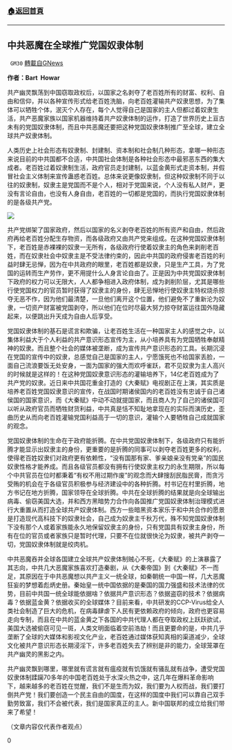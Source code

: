 ###  [:house:返回首頁](https://github.com/ourhimalayas/txt)
---

## 中共恶魔在全球推广党国奴隶体制
` GM30` [轉載自GNews](https://gnews.org/zh-hans/689206/)

**作者：Bart  Howar**

共产幽灵飘荡到中国窃取政权后，以国家之名剥夺了老百姓所有的财富、权利、自由和信仰，并以各种宣传形式给老百姓洗脑，向老百姓灌输共产奴隶思想，为了集体可以牺牲个体，泯灭个人存在，每个人觉得自己是国家的主人但都过着奴隶生活，共产恶魔家族以国家机器维持着共产奴隶体制的运作，打造了世界历史上亘古未有的党国奴隶体制，而且中共恶魔还要把这种党国奴隶体制推广至全球，建立全球共产奴隶体制。

人类历史上社会形态有奴隶制、封建制、资本制和社会制几种形态，拿哪一种形态来说目前的中共国都不合适，中共国社会体制是各种社会形态中最邪恶东西的集大成者。老百姓过着奴隶制生活，政府官员走封建制，以蓝金黄形式走资本制，并假冒社会主义体制来宣传蛊惑老百姓。总体来说更像奴隶制，但这种奴隶制不同于以往的奴隶制，奴隶主是党国而不是个人，相对于党国来说，个人没有私人财产，更没有言论自由，也没有人身自由，老百姓的一切都是党国的，而执行党国奴隶体制的是各级共产党。

![]()![](https://gnews.org/wp-content/uploads/2020/12/China_Smoke_JUg7e_1200x0-1.jpg)

共产党绑架了国家政府，然后以国家的名义剥夺老百姓的所有资产和自由，然后政府再给老百姓分配生存物资，而各级政府又由共产党来组成。在这种党国奴隶体制下，老百姓是赤裸裸的奴隶一无所有，各级政府行使着奴隶主的角色来剥削老百姓，而在奴隶社会中奴隶主是不受法律约束的，因此中共国的政府侵害老百姓的利益时肆无忌惮，因为在中共政府的眼里，老百姓都是奴隶，只是生产工具，为了党国的运转而生产劳作，更不用提什么人身言论自由了。正是因为中共党国奴隶体制下政府的权力可以无限大，人人都争相进入政府体制，成为剥削阶层，尤其是哪些行使党国权力的官员暂时获得了奴隶主的身份，肆无忌惮地行使奴隶主特权烧杀掠夺无恶不作，因为他们最清楚，一旦他们离开这个位置，他们避免不了重新沦为奴隶，一切资产财富被党国剥夺，所以他们在位时尽最大努力掠夺财富运往国外隐藏起来，以便跳出升天成为自由人后享受。

党国奴隶体制的基石是谎言和欺骗，让老百姓生活在一种国家主人的感觉之中，以集体利益大于个人利益的共产意识形态宣传为主，从小培养具有为党国牺牲奉献精神的奴隶。而且整个社会的媒体被垄断，成为宣传共产意识形态的工具。长期沉浸在党国的宣传中的奴隶，总感觉自己是国家的主人，宁愿饿死也不给国家丢脸，一面自己流浪要饭无处安身，一面为国家的强大而欢呼雀跃，君不见奴隶为主人高兴的时候就是这样的！在这种党国奴隶意识形态的灌输培养下，14亿老百姓成为了共产党的奴隶。近日来中共国花重金打造的《大秦赋》电视剧正在上演，其实质是培养老百姓党国奴隶意识的宣传，在战国时期诸侯国内的老百姓没有忠诚于自己诸侯国的国家意识，而《大秦赋》中动不动就提国家，而且商人为了自己的诸侯国可以听从政府官员而牺牲财货利益，中共真是恬不知耻地拿现在的实际而演历史，歪曲历史从而向老百姓灌输党国利益高于一切的意识，灌输个人要牺牲自己成就国家的观念。

党国奴隶体制的生命在于政府能折腾。在中共党国奴隶体制下，各级政府只有能折腾才能显示出奴隶主的身份，更重要的是折腾的同事可以剥夺老百姓更多的权利，使得老百姓奴隶们对政府更有依赖性，“没有国那有家、爹亲娘亲没有党亲”的国民奴隶性格才能养成。而且各级官员都没有拥有行使奴隶主权力的永生期限，所以每个中共官员在位时都秉着“有权不用过期作废”的观念而大肆搜刮民脂民膏，而贪污受贿的机会在于各级官员积极参与经济建设中的各种折腾。村书记在村里折腾，地方书记在地方折腾，国家领导在全球折腾。中共在全球折腾的结果就是向全球输出病毒、偷窃美国大选，并和西方黑暗势力合作向各国推广党国奴隶体制治理模式进行大重置从而打造全球共产奴隶体制。西方一些暗黑资本家乐于和中共合作的愿景是打造现代高科技下的奴隶社会，自己成为奴隶主千秋万代，殊不知党国奴隶体制下没有那个人或着家族能永久地保留奴隶主的身份，只有党国具有奴隶主身份，所有在位的官员或者家族只是暂时代理，只要不在位就很快沦为奴隶，被共产剥夺一切，党国奴隶体制就是绞肉机。

中共恶魔吞并全球各国建立全球共产奴隶体制贼心不死，《大秦赋》的上演暴露了其志向，中共几大恶魔家族喜欢打造秦剧，从《大秦帝国》到《大秦赋》不一而足，其原因在于中共恶魔想以共产主义一统全球，如秦朝统一中国一样，几大恶魔狂妄的梦想着彪炳史册。秦始皇一统中国依据的是秦国的国力强盛和技术法律的优势，目前中共国一统全球能依据啥？依据共产意识形态？依据盗窃的技术？依据病毒？依据蓝金黄？依据收买的全球媒体？目前来看，中共研发的CCP-Virus给全人类社会制造了巨大的危机，在病毒肆虐下人民有更依赖政府的倾向，政府也更容易走向专制，而且在中共的蓝金黄之下各国的中共代理人都在夺取政权上跃跃欲试，美国大选被偷窃可见一斑，人类文明面临着空前浩劫！而且更要命的是，中共几乎垄断了全球的大媒体和影视文化产业，老百姓通过媒体获知真相的渠道减少，全球文化被共产意识形态长期浸淫下，许多老百姓失去了辨别是非的能力，全球笼罩在共产幽灵的黑影之内。

共产幽灵飘到哪里，哪里就有谎言就有瘟疫就有饥饿就有骚乱就有战争，遭受党国奴隶体制蹂躏70多年的中国老百姓处于水深火热之中，这几年在爆料革命影响下，越来越多的老百姓在觉醒，我们不是生而为奴，我们要为人权而战，我们要打倒共产党！我们要创造一个民主自由的国度，在这样的国度中我们可以靠自己双手勤劳致富，我们不会被代表，我们是国家真正的主人。新中国联邦的成立给我们带来了希望！

（文章内容仅代表作者观点）

0
